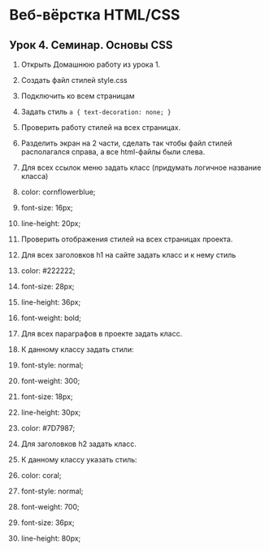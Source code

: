# Веб-вёрстка HTML/CSS
## Урок 4. Семинар. Основы CSS

1. Открыть Домашнюю работу из урока 1.

2. Создать файл стилей style.css

3. Подключить ко всем страницам

4. Задать стиль `a { text-decoration: none; }`

5. Проверить работу стилей на всех страницах.

6. Разделить экран на 2 части, сделать так чтобы файл стилей располагался справа, а все html-файлы были слева.

7. Для всех ссылок меню задать класс (придумать логичное название класса)

8. color: cornflowerblue;

9. font-size: 16px;

10. line-height: 20px;

11. Проверить отображения стилей на всех страницах проекта.

12. Для всех заголовков h1 на сайте задать класс и к нему стиль

13. color: #222222;

14. font-size: 28px;

15. line-height: 36px;

16. font-weight: bold;

17. Для всех параграфов в проекте задать класс.

18. К данному классу задать стили:

19. font-style: normal;

20. font-weight: 300;

21. font-size: 18px;

22. line-height: 30px;

23. color: #7D7987;

24. Для заголовков h2 задать класс.

25. К данному классу указать стиль:

26. color: coral;

27. font-style: normal;

28. font-weight: 700;

29. font-size: 36px;

30. line-height: 80px;